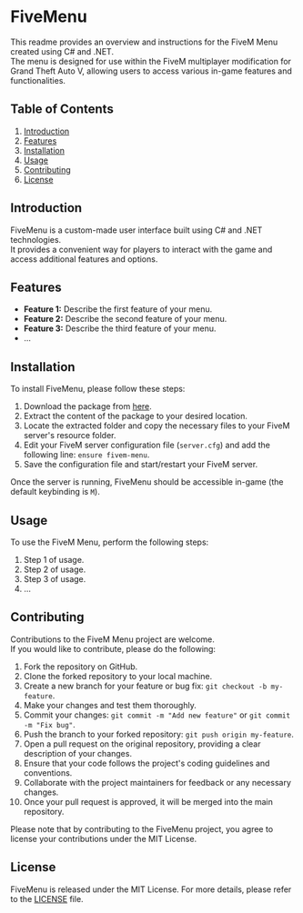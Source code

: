 # FiveMenu

This readme provides an overview and instructions for the FiveM Menu created using C# and .NET.<br />
The menu is designed for use within the FiveM multiplayer modification for Grand Theft Auto V, allowing users to access various in-game features and functionalities.

## Table of Contents
1. [Introduction](#introduction)
2. [Features](#features)
3. [Installation](#installation)
4. [Usage](#usage)
5. [Contributing](#contributing)
6. [License](#license)

## Introduction

FiveMenu is a custom-made user interface built using C# and .NET technologies.<br />
It provides a convenient way for players to interact with the game and access additional features and options.

## Features

- **Feature 1:** Describe the first feature of your menu.
- **Feature 2:** Describe the second feature of your menu.
- **Feature 3:** Describe the third feature of your menu.
- ...

## Installation

To install FiveMenu, please follow these steps:

1. Download the package from [here](https://github.com/mart1d4/FiveMenu/releases/tag/v0.1.0).
2. Extract the content of the package to your desired location.
3. Locate the extracted folder and copy the necessary files to your FiveM server's resource folder.
4. Edit your FiveM server configuration file (`server.cfg`) and add the following line: `ensure fivem-menu`.
5. Save the configuration file and start/restart your FiveM server.

Once the server is running, FiveMenu should be accessible in-game (the default keybinding is `M`).

## Usage

To use the FiveM Menu, perform the following steps:

1. Step 1 of usage.
2. Step 2 of usage.
3. Step 3 of usage.
4. ...

## Contributing

Contributions to the FiveM Menu project are welcome.<br />
If you would like to contribute, please do the following:

1. Fork the repository on GitHub.
2. Clone the forked repository to your local machine.
3. Create a new branch for your feature or bug fix: `git checkout -b my-feature`.
4. Make your changes and test them thoroughly.
5. Commit your changes: `git commit -m "Add new feature"` or `git commit -m "Fix bug"`.
6. Push the branch to your forked repository: `git push origin my-feature`.
7. Open a pull request on the original repository, providing a clear description of your changes.
8. Ensure that your code follows the project's coding guidelines and conventions.
9. Collaborate with the project maintainers for feedback or any necessary changes.
10. Once your pull request is approved, it will be merged into the main repository.

Please note that by contributing to the FiveMenu project, you agree to license your contributions under the MIT License.

## License

FiveMenu is released under the MIT License. For more details, please refer to the [LICENSE](LICENSE) file.
